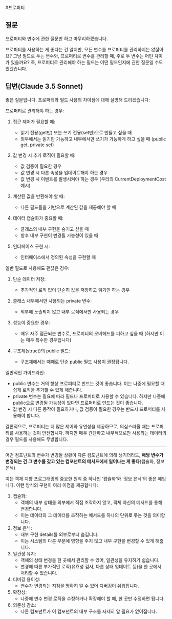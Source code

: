 #프로퍼티
## 질문
프로퍼티와 변수에 관한 질문만 하고 마무리하겠습니다.

프로퍼티를 사용하는 게 좋다는 건 알지만, 모든 변수를 프로퍼티를 관리하지는 않잖아요? 그냥 필드로 두는 변수와, 프로퍼티로 변수를 관리할 때, 주로 두 변수는 어떤 차이가 있을까요? 즉, 프로퍼티로 관리해야 하는 필드는 어떤 필드인지에 관한 질문일 수도 있겠습니다.

## 답변(Claude 3.5 Sonnet)
좋은 질문입니다. 프로퍼티와 필드 사용의 차이점에 대해 설명해 드리겠습니다:

프로퍼티로 관리해야 하는 경우:

1. 접근 제어가 필요할 때:
   - 읽기 전용(get만) 또는 쓰기 전용(set만)으로 만들고 싶을 때
   - 외부에서는 읽기만 가능하고 내부에서만 쓰기가 가능하게 하고 싶을 때 (public get, private set)

2. 값 변경 시 추가 로직이 필요할 때:
   - 값 검증이 필요한 경우
   - 값 변경 시 다른 속성을 업데이트해야 하는 경우
   - 값 변경 시 이벤트를 발생시켜야 하는 경우 (우리의 CurrentDeploymentCost 예시)

3. 계산된 값을 반환해야 할 때:
   - 다른 필드들을 기반으로 계산된 값을 제공해야 할 때

4. 데이터 캡슐화가 중요할 때:
   - 클래스의 내부 구현을 숨기고 싶을 때
   - 향후 내부 구현이 변경될 가능성이 있을 때

5. 인터페이스 구현 시:
   - 인터페이스에서 정의된 속성을 구현할 때

일반 필드로 사용해도 괜찮은 경우:

1. 단순 데이터 저장:
   - 추가적인 로직 없이 단순히 값을 저장하고 읽기만 하는 경우

2. 클래스 내부에서만 사용되는 private 변수:
   - 외부에 노출되지 않고 내부 로직에서만 사용되는 경우

3. 성능이 중요한 경우:
   - 매우 자주 접근되는 변수로, 프로퍼티의 오버헤드를 피하고 싶을 때 (하지만 이는 매우 특수한 경우입니다)

4. 구조체(struct)의 public 필드:
   - 구조체에서는 때때로 단순 public 필드 사용이 권장됩니다.

일반적인 가이드라인:

- public 변수는 거의 항상 프로퍼티로 만드는 것이 좋습니다. 이는 나중에 필요할 때 쉽게 로직을 추가할 수 있게 해줍니다.
- private 변수는 필요에 따라 필드나 프로퍼티로 사용할 수 있습니다. 하지만 나중에 public으로 변경될 가능성이 있다면 프로퍼티로 만드는 것이 좋습니다.
- 값 변경 시 다른 동작이 필요하거나, 값 검증이 필요한 경우는 반드시 프로퍼티를 사용해야 합니다.

결론적으로, 프로퍼티는 더 많은 제어와 유연성을 제공하므로, 의심스러울 때는 프로퍼티를 사용하는 것이 안전합니다. 하지만 매우 간단하고 내부적으로만 사용되는 데이터의 경우 필드를 사용해도 무방합니다.

--- 
어떤 컴포넌트의 변수가 변경될 상황이 다른 컴포넌트에 의해 생기더라도, **해당 변수가 변경되는 건 그 변수를 갖고 있는 컴포넌트의 메서드에서 일어나는 게 좋다**(캡슐화, 정보 은닉)

이는 객체 지향 프로그래밍의 중요한 원칙 중 하나인 '캡슐화'와 '정보 은닉'의 좋은 예입니다. 이런 방식의 구현이 여러 이점을 제공합니다:

1. 캡슐화:
    - 객체의 내부 상태를 외부에서 직접 조작하지 않고, 객체 자신의 메서드를 통해 변경합니다.
    - 이는 데이터와 그 데이터를 조작하는 메서드를 하나의 단위로 묶는 것을 의미합니다.
2. 정보 은닉:
    - 내부 구현 details를 외부로부터 숨깁니다.
    - 이는 시스템의 다른 부분에 영향을 주지 않고 내부 구현을 변경할 수 있게 해줍니다.
3. 일관성 유지:
    - 객체의 상태 변경을 한 곳에서 관리할 수 있어, 일관성을 유지하기 쉽습니다.
    - 변경에 따른 부가적인 로직(유효성 검사, 다른 상태 업데이트 등)을 한 곳에서 처리할 수 있습니다.
4. 디버깅 용이성:
    - 변수가 변경되는 지점을 명확히 알 수 있어 디버깅이 쉬워집니다.
5. 확장성:
    - 나중에 변수 변경 로직을 수정하거나 확장해야 할 때, 한 곳만 수정하면 됩니다.
6. 의존성 감소:
    - 다른 컴포넌트가 이 컴포넌트의 내부 구조를 자세히 알 필요가 없어집니다.
